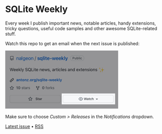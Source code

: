 # SQLite Weekly

Every week I publish important news, notable articles, handy extensions,
tricky questions, useful code samples and other awesome SQLite-related stuff.

Watch this repo to get an email when the next issue is published:

<img src="assets/watch-3.png" width="360">

Make sure to choose _Custom > Releases_ in the _Notifications_ dropdown.

[Latest issue](https://github.com/nalgeon/sqlite-weekly/releases/latest) • [RSS](https://github.com/nalgeon/sqlite-weekly/releases.atom)
